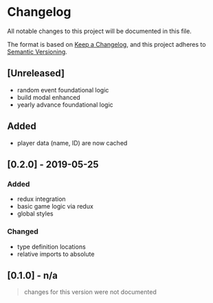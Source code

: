 # Changelog

All notable changes to this project will be documented in this file.

The format is based on [Keep a Changelog](https://keepachangelog.com/en/1.0.0/),
and this project adheres to [Semantic Versioning](https://semver.org/spec/v2.0.0.html).

## [Unreleased]

- random event foundational logic
- build modal enhanced
- yearly advance foundational logic

## Added

- player data (name, ID) are now cached

## [0.2.0] - 2019-05-25

### Added

- redux integration
- basic game logic via redux
- global styles

### Changed

- type definition locations
- relative imports to absolute

## [0.1.0] - n/a

> changes for this version were not documented
